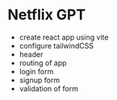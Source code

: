 # Netflix GPT

- create react app using vite 
- configure tailwindCSS
- header
- routing of app
- login form 
- signup form 
- validation of form